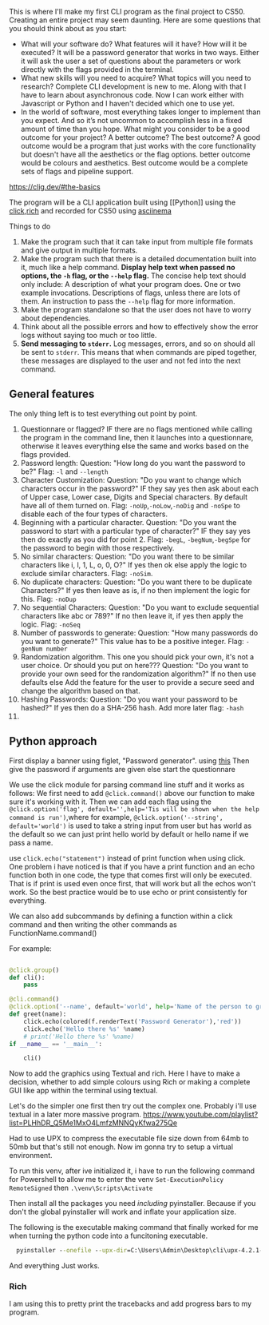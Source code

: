 This is where I'll make my first CLI program as the final project to CS50.
Creating an entire project may seem daunting. Here are some questions that you should think about as you start:

- What will your software do? What features will it have? How will it be executed?
  It will be a password generator that works in two ways. Either it will ask the user a set of questions about the parameters or work directly with the flags provided in the terminal.
- What new skills will you need to acquire? What topics will you need to research?
  Complete CLI development is new to me. Along with that I have to learn about asynchronous code. Now I can work either with Javascript or Python and I haven't decided which one to use yet.
- In the world of software, most everything takes longer to implement than you expect. And so it’s not uncommon to accomplish less in a fixed amount of time than you hope. What might you consider to be a good outcome for your project? A better outcome? The best outcome?
  A good outcome would be a program that just works with the core functionality but doesn't have all the aesthetics or the flag options. 
  better outcome would be colours and aesthetics.
  Best outcome would be a complete sets of flags and pipeline support.

https://clig.dev/#the-basics

The program will be a CLI application built using [[Python]] using the [click](https://click.palletsprojects.com/en/8.1.x/),[rich](https://github.com/Textualize/rich)
and recorded for CS50 using [asciinema](https://asciinema.org/)

Things to do
1. Make the program such that it can take input from multiple file formats and give output in multiple formats.
2. Make the program such that there is a detailed documentation built into it, much like a help command.
   **Display help text when passed no options, the `-h` flag, or the `--help` flag.**
   The concise help text should only include:
   A description of what your program does.
   One or two example invocations.
   Descriptions of flags, unless there are lots of them.
   An instruction to pass the `--help` flag for more information.
3. Make the program standalone so that the user does not have to worry about dependencies.
4. Think about all the possible errors and how to effectively show the error logs without saying too much or too little.
5. **Send messaging to `stderr`.** Log messages, errors, and so on should all be sent to `stderr`. This means that when commands are piped together, these messages are displayed to the user and not fed into the next command.

## General features
The only thing left is to test everything out point by point. 

1. Questionnare or flagged?
   IF there are no flags mentioned while calling the program in the command line, then it launches into a questionnare, otherwise it leaves everything else the same and works based on the flags provided. 
2. Password length: 
   Question: "How long do you want the password to be?"
   Flag: `-l` and `--length`
3. Character Customization:
   Question: "Do you want to change which characters occur in the password?"
   IF they say yes then ask about each of Upper case, Lower case, Digits and Special characters.
   By default have all of them turned on. 
   Flag: `-noUp`,`-noLow`,`-noDig` and `-noSpe` to disable each of the four types of characters. 
4. Beginning with a particular character. 
   Question: "Do you want the password to start with a particular type of character?"
   IF they say yes then do exactly as you did for point 2. 
   Flag: `-begL`, `-begNum`,`-begSpe` for the password to begin with those respectively. 
5. No similar characters:
   Question: "Do you want there to be similar characters like i, l, 1, L, o, 0, O?"
   If yes then ok else apply the logic to exclude similar characters.
   Flag: `-noSim`.
6. No duplicate characters:
   Question: "Do you want there to be duplicate Characters?"
   If yes then leave as is, if no then implement the logic for this. 
   Flag: `-noDup`
7. No sequential Characters:
   Question: "Do you want to exclude sequential characters like abc or 789?"
   If no then leave it, if yes then apply the logic.
   Flag: `-noSeq`
8. Number of passwords to generate:
   Question: "How many passwords do you want to generate?"
   This value has to be a positive integer. 
   Flag: `-genNum number` 
9. Randomization algorithm. This one you should pick your own, it's not a user choice. Or should you put on here???
   Question: "Do you want to provide your own seed for the randomization algorithm?"
   If no then use defaults else Add the feature for the user to provide a secure seed and change the algorithm based on that.
10. Hashing Passwords:
    Question: "Do you want your password to be hashed?"
    If yes then do a SHA-256 hash. Add more later
    flag: `-hash`
11. 
## Python approach

First display a banner using figlet, "Password generator". using [this](https://towardsdatascience.com/prettify-your-terminal-text-with-termcolor-and-pyfiglet-880de83fda6b)
Then give the password if arguments are given else start the questionnare

We use the click module for parsing command line stuff and it works as follows:
We first need to add `@click.command()` above our function to make sure it's working with it.
Then we can add each flag using the `@click.option('flag', default='',help='Tis will be shown when the help command is run')`,where for example, `@click.option('--string', default='world')` is used to take a string input from user but has world as the default so we can just print hello world by default or hello name if we pass a name. 

use `click.echo("statement")` instead of print function when using click. One problem i have noticed is that if you have a print function and an echo function both in one code, the type that comes first will only be executed. That is if print is used even once first, that will work but all the echos won't work.
So the best practice would be to use echo or print consistently for everything.

We can also add subcommands by defining a function within a click command and then writing the other commands as FunctionName.command()

For example:
```python

@click.group()
def cli():
    pass 

@cli.command()
@click.option('--name', default='world', help='Name of the person to greet.')
def greet(name):
    click.echo(colored(f.renderText('Password Generator'),'red'))
    click.echo('Hello there %s' %name)
    # print('Hello there %s' %name)
if __name__ == '__main__':

    cli()
```


Now to add the graphics using Textual and rich.
Here I have to make a decision, whether to add simple colours using Rich or making a complete GUI like app within the terminal using textual.

Let's do the simpler one first then try out the complex one. Probably i'll use textual in a later more massive program. https://www.youtube.com/playlist?list=PLHhDR_Q5Me1MxO4LmfzMNNQyKfwa275Qe

Had to use UPX to compress the executable file size down from 64mb to 50mb but that's still not enough.
Now im gonna try to setup a virtual environment.

To run this venv, after ive initialized it, i have to run the following command for Powershell to allow me to enter the venv
`Set-ExecutionPolicy RemoteSigned`
then `.\venv\Scripts\Activate`

Then install all the packages you need *including* pyinstaller. Because if you don't the global pyinstaller will work and inflate your application size.

The following is the executable making command that finally worked for me when turning the python code into a funcitoning executable.
```cmd
  pyinstaller --onefile --upx-dir=C:\Users\Admin\Desktop\cli\upx-4.2.1-win64 -F --collect-all pyfiglet --strip .\password_generator.py
```
And everything Just works.
### Rich
I am using this to pretty print the tracebacks and add progress bars to my program.